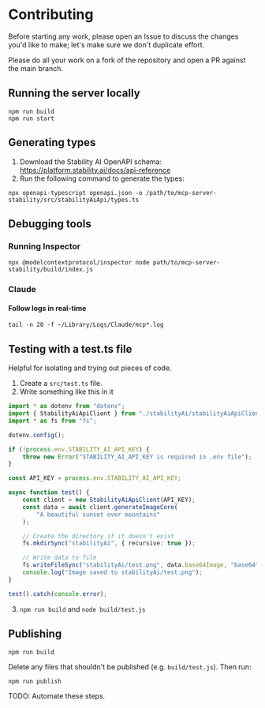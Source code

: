 # Contributing

Before starting any work, please open an Issue to discuss the changes you'd like to make; let's make sure we don't duplicate effort.

Please do all your work on a fork of the repository and open a PR against the main branch.

## Running the server locally

```
npm run build
npm run start
```

## Generating types

1. Download the Stability AI OpenAPI schema: https://platform.stability.ai/docs/api-reference
2. Run the following command to generate the types:

```
npx openapi-typescript openapi.json -o /path/to/mcp-server-stability/src/stabilityAiApi/types.ts
```

## Debugging tools

### Running Inspector

```
npx @modelcontextprotocol/inspector node path/to/mcp-server-stability/build/index.js
```

### Claude

#### Follow logs in real-time

```
tail -n 20 -f ~/Library/Logs/Claude/mcp*.log
```

## Testing with a test.ts file

Helpful for isolating and trying out pieces of code.

1. Create a `src/test.ts` file.
2. Write something like this in it

```ts
import * as dotenv from "dotenv";
import { StabilityAiApiClient } from "./stabilityAi/stabilityAiApiClient.js";
import * as fs from "fs";

dotenv.config();

if (!process.env.STABILITY_AI_API_KEY) {
	throw new Error("STABILITY_AI_API_KEY is required in .env file");
}

const API_KEY = process.env.STABILITY_AI_API_KEY;

async function test() {
	const client = new StabilityAiApiClient(API_KEY);
	const data = await client.generateImageCore(
		"A beautiful sunset over mountains"
	);

	// Create the directory if it doesn't exist
	fs.mkdirSync("stabilityAi", { recursive: true });

	// Write data to file
	fs.writeFileSync("stabilityAi/test.png", data.base64Image, "base64");
	console.log("Image saved to stabilityAi/test.png");
}

test().catch(console.error);
```

3. `npm run build` and `node build/test.js`

## Publishing

```
npm run build
```

Delete any files that shouldn't be published (e.g. `build/test.js`). Then run:

```
npm run publish
```

TODO: Automate these steps.
